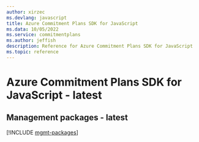 ```yaml
---
author: xirzec
ms.devlang: javascript
title: Azure Commitment Plans SDK for JavaScript
ms.data: 10/05/2022
ms.service: commitmentplans
ms.author: jeffish
description: Reference for Azure Commitment Plans SDK for JavaScript
ms.topic: reference
---
```

# Azure Commitment Plans SDK for JavaScript - latest

## Management packages - latest
[!INCLUDE [mgmt-packages](commitment-plans-mgmt-index.md)]